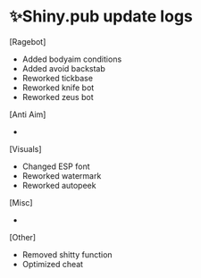 # ✨Shiny.pub update logs
 [Ragebot]

- Added bodyaim conditions
- Added avoid backstab
- Reworked tickbase
- Reworked knife bot
- Reworked zeus bot


 [Anti Aim]
 
- 


 [Visuals]
 
- Changed ESP font
- Reworked watermark
- Reworked autopeek

 [Misc]
 
- 


 [Other]
 
- Removed shitty function
- Optimized cheat

